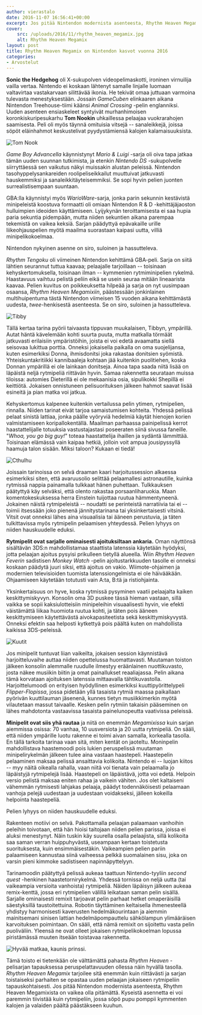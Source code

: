 ```yaml
---
author: vierastalo
date: 2016-11-07 16:56:41+00:00
excerpt: Jos pitää Nintendon modernista asenteesta, Rhythm Heaven Megamixista on vaikea olla pitämättä.
cover:
    src: /uploads/2016/11/rhythm_heaven_megamix.jpg
    alt: Rhythm Heaven Megamix
layout: post
title: Rhythm Heaven Megamix on Nintendon kasvot vuonna 2016
categories:
- Arvostelut
---
```


**Sonic the Hedgehog** oli X-sukupolven videopelimaskotti, ironinen virnuilija vailla vertaa. Nintendo ei koskaan lähtenyt samalle linjalle luomaan valtavirtaa vastakarvaan silittävää ikonia. He tekivät omaa juttuaan varmoina tulevasta menestyksestään. Jossain _GameCuben_ elinkaaren aikana Nintendon Treehouse-tiimi käänsi _Animal Crossing_ -pelin englanniksi. Uuden asenteen ensiaskeleet syntyivät murhanhimoisen koronkiskuripesukarhu **Tom Nookin** uhkaillessa pelaajaa vuokrarahojen saamisesta. Peli oli myös täynnä omituisia vitsejä -- sanaleikkejä, joissa söpöt eläinhahmot keskustelivat pyydystämiensä kalojen kalamaisuuksista.

![Tom Nook](/uploads/2016/11/tom_nook.png)

_Game Boy Advancella_ käynnistynyt _Mario & Luigi_ -sarja oli oiva tapa jatkaa tämän uuden suunnan tutkimista, ja etenkin _Nintendo DS_ -sukupolvelle siirryttäessä sen vaikutus näkyi muissakin alustan peleissä. Nintendon tasohyppelysankareiden roolipeliseikkailut muuttuivat jatkuvasti hauskemmiksi ja sanaleikkitäyteisemmiksi. Se sopi hyvin pelien juonten surrealistisempaan suuntaan.

GBA:lla käynnistyi myös _WarioWare_-sarja, jonka parin sekunnin kestävistä minipeleistä koostuva formaatti oli omiaan Nintendon R & D -kehittäjäjaoston hulluimpien ideoiden käyttämiseen. Lyijykynän teroittamisesta ei saa hupia paria sekuntia pidempään, mutta niiden sekuntien aikana parempaa tekemistä on vaikea keksiä. Sarjan päädyttyä epävakaille urille liikeohjauspelien myötä maailma suorastaan kaipasi uutta, villiä minipelikokoelmaa.

<div class="pullquote">Nintendon nykyinen asenne on siro, suloinen ja hassutteleva.</div>

_Rhythm Tengoku_ oli viimeinen Nintendon kehittämä GBA-peli. Sarja on siitä lähtien seurannut tuttua kaavaa; pelaajalle tarjoillaan -- toisinaan kehyskertomuksella, toisinaan ilman -- kymmenien rytmiminipelien rykelmä. Haastavuus vaihtuu pelistä peliin eikä se usein seuraa mitään lineaarista kaavaa. Pelien kuvitus on poikkeuksetta hilpeää ja sarja on nyt uusimpaan osaansa, _Rhythm Heaven Megamixiin_, päästessään jonkinlainen multihuipentuma tästä Nintendon viimeisen 15 vuoden aikana kehittämästä uudesta, _twee_-henkisestä asenteesta. Se on siro, suloinen ja hassutteleva.

![Tibby](/uploads/2016/11/tibby.png)

Tällä kertaa tarina pyörii taivaasta tippuvan muukalaisen, Tibbyn, ympärillä. Autat häntä kävelemään kohti suurta puuta, mutta matkalla törmäät jatkuvasti erilaisiin ympäristöihin, joista ei voi edetä avaamatta siellä seisovaa lukittua porttia. Onneksi jokaisella paikalla on oma suojelijansa, kuten esimerkiksi Donna, ihmisdonitsi joka rakastaa donitsien syömistä. Yhteiskuntakritiikki kannibaaleja kohtaan jää kuitenkin puolitiehen, koska Donnan ympärillä ei ole lainkaan donitseja. Ainoa tapa saada niitä lisää on läpäistä neljä rytmipeliä riittävän hyvin. Samaa rakennetta seurataan muissa tiloissa: automies Dieterillä ei ole mekaanisia osia, sipulikokki Shepillä ei keittiötä. Jokaisen onnistuneen pelisuorituksen jälkeen hahmot saavat lisää esineitä ja pian matka voi jatkua.

Kehyskertomus kalpenee kuitenkin vertailussa pelin ytimen, rytmipelien, rinnalla. Niiden tarinat eivät tarjoa samaistumisen kohteita. Yhdessä pelissä pelaat sinistä lattiaa, jonka päälle vyöryviä hedelmiä käytät hienojen korien valmistamiseen koripallokentällä. Maailman parhaassa painipelissä kerrot haastattelijalle totuuksia vastustajastasi poseeraten siinä sivussa faneille. "_Whoa, you go big guy!_" toteaa haastattelija ihaillen ja sydäntä lämmittää. Toisinaan elämässä vain kaipaa hetkiä, jolloin voit ampua jousipyssyllä haamuja talon sisään. Miksi taloon? Kukaan ei tiedä!

![Cthulhu](/uploads/2016/11/cthulhu.png)

Joissain tarinoissa on selvä draaman kaari harjoitussession alkaessa esimerkiksi siten, että avaruusolio selittää pelaamallesi astronautille, kuinka rytmissä nappia painamalla tulkkaat hänen puhettaan. Tulkkauksen päätyttyä käy selväksi, että olento rakastaa porsaanliharuokia. Maan komentokeskuksessa herra Einstein tuijottaa ruutua hämmentyneenä. Jokainen näistä rytmipeleistä -- noudatti se perinteistä narratiivia tai ei -- toimii itsessään joko pienenä jännitystarinana tai yksinkertaisesti vitsinä. Vitsit ovat onneksi lähes aina visuaalisia tai ääneen perustuvia, ja täten tulkittavissa myös rytmipelin pelaamisen yhteydessä. Pelien lyhyys on niiden hauskuudelle eduksi.

**Rytmipelit ovat sarjalle ominaisesti ajoituksiltaan ankaria.** Oman näyttönsä sisältävän 3DS:n mahdollistamaa staattista latenssia käytetään hyödyksi, jotta pelaajan ajoitus pysyisi prikulleen tietyllä alueella. Wiin _Rhythm Heaven Feverin_ sadistisen _Monkey Watch_ -pelin ajoitustarkkuuden tasolle ei onneksi koskaan päädytä juuri siksi, että ajoitus on vakio. Wiimote-ohjaimen ja modernien televisioiden tuomista latenssiongelmista ei ole häivääkään. Ohjaamiseen käytetään totutusti vain A:ta, B:tä ja ristiohjainta.

Yksinkertaisuus on hyve, koska rytmissä pysyminen vaatii pelaajalta kaiken keskittymiskyvyn. Konsolin oma 3D puskee tässä hieman vastaan, sillä vaikka se sopii kaksiulotteisiin minipeleihin visuaalisesti hyvin, vie efekti väistämättä liikaa huomiota ruutua kohti, ja täten pois ääneen keskittymiseen käytettävästä aivokapasiteetista sekä keskittymiskyvystä. Onneksi efektin saa helposti kytkettyä pois päältä kuten on mahdollista kaikissa 3DS-peleissä.

![Kuutit](/uploads/2016/11/kuutit.png)

Jos minipelit tuntuvat liian vaikeilta, jokaisen session käynnistävä harjoitteluvaihe auttaa niiden opettelussa huomattavasti. Muutaman toiston jälkeen konsolin alemmalle ruudulle ilmestyy eräänlainen nuottikuvasto, josta näkee musiikin biitin ja omat painallukset reaaliajassa. Pelin aikana tämä korvataan ajoituksen latenssia mittaavalla tähtikuvastolla. Harjoittelumoodi on erityisen hyödyllinen esimerkiksi kuuttipyörittelypeli _Flipper-Flopissa_, jossa pidetään yllä tasaista rytmiä maassa paikallaan pyörivän kuuttilauman jäsenenä, kunnes tietyn musiikkimerkin myötä vilautetaan massut taivaalle. Kesken pelin rytmiin takaisin pääseminen on lähes mahdotonta vastaavissa tasaista painelunopeutta vaativissa peleissä.

**Minipelit ovat siis yhä rautaa** ja niitä on enemmän _Megamixissa_ kuin sarjan aiemmissa osissa: 70 vanhaa, 10 uusversiota ja 20 uutta rytmipeliä. On sääli, että niiden ympärille luotu rakenne ei toimi aivan samalla, korkealla tasolla. En tällä tarkoita tarinaa vaan sitä, miten kentät on jaoteltu. Moninpelin mahdollistava haastemoodi pois lukien peruspelissä muutaman minipelirykelmän jälkeen tulee aina vastaan haastepeli. Haastepelin pelaaminen maksaa pelissä ansaittavia kolikoita. Nintendo ei -- luojan kiitos -- myy näitä oikealla rahalla, vaan niitä voi tienata vain pelaamalla jo läpäistyjä rytmipelejä lisää. Haastepeli on läpäistävä, jotta voi edetä. Helpoin versio pelistä maksaa eniten rahaa ja vaikein vähiten. Jos olet kaltaiseni vähemmän rytmisesti lahjakas pelaaja, päädyt todennäköisesti pelaamaan vanhoja pelejä uudestaan ja uudestaan voidakseksi, jälleen kokeilla helpointa haastepeliä.

<div class="pullquote">Pelien lyhyys on niiden hauskuudelle eduksi.</div>

Rakenteen motiivi on selvä. Pakottamalla pelaajan palaamaan vanhoihin peleihin toivotaan, että hän hioisi taitojaan niiden pelien parissa, joissa ei aluksi menestynyt. Näin tuskin käy suurella osalla pelaajista, sillä kolikoita saa saman verran huippuhyvästä, useampaan kertaan toistetusta suorituksesta, kuin ensimmäisestäkin. Vaikeampien pelien pariin palaamiseen kannustaa siinä vaiheessa pelkkä suomalainen sisu, joka on varsin pieni kimmoke sadistiseen napinnäpyttelyyn.

Tarinamoodin päätyttyä pelissä aukeaa taattuun Nintendo-tyyliin _second quest_ -henkinen haastetornirykelmä. Yhdessä tornissa on neljä uutta (tai vaikeampia versioita vanhoista) rytmipeliä. Näiden läpäisyn jälkeen aukeaa remix-kenttä, jossa eri rytmipelien välillä leikataan saman pelin sisällä. Sarjalle ominaisesti remixit tarjoavat pelin parhaat hetket omaperäisillä säestyksillä taustoitettuina. Robotin täyttäminen keltaisella ihmenesteellä yhdistyy harmonisesti kaverusten hedelmäkourintaan ja aiemmin mainitsemani sinisen lattian hedelmäpompauttelu sähkölampun ylimääräisen karvoituksen poimintaan. On sääli, että nämä remixit on sijoitettu vasta pelin puoliväliin. Yleensä ne ovat olleet jokaisen rytmipelikokoelman lopussa piristämässä muuten itseään toistavaa rakennetta.

![Hyvää matkaa, kaunis prinssi.](/uploads/2016/11/good_night.png)

Tämä toisto ei tietenkään ole välttämättä pahasta _Rhythm Heaven_ -pelisarjan tapauksessa peruspelattavuuden ollessa näin hyvällä tasolla. _Rhythm Heaven Megamix_ tarjoilee sitä enemmän kuin riittävästi ja sarjan toistaiseksi parhaiten se opastaa uuden pelaajan jokaiseen rytmipeliin tapauskohtaisesti. Jos pitää Nintendon modernista asenteesta, Rhythm Heaven Megamixista on vaikea olla pitämättä. Kyseistä asennetta ei voi paremmin tiivistää kuin rytmipeliin, jossa söpö pupu pomppii kymmenten kalojen ja valaiden päältä päästäkseen kuuhun.
